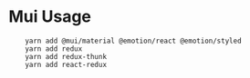 # Mui Usage
```shell
    yarn add @mui/material @emotion/react @emotion/styled
    yarn add redux
    yarn add redux-thunk
    yarn add react-redux
```

